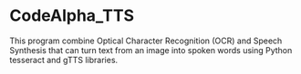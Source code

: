 # CodeAlpha_TTS
This program combine Optical Character Recognition (OCR) and Speech Synthesis that can turn text from an image into spoken words using Python tesseract and gTTS libraries.
